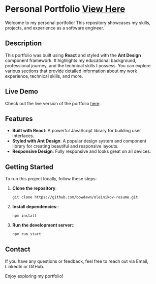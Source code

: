 # Personal Portfolio [View Here](https://oleinikov-resume.vercel.app/)

Welcome to my personal portfolio! This repository showcases my skills, projects, and experience as a software engineer.

## Description

This portfolio was built using **React** and styled with the **Ant Design** component framework. It highlights my educational background, professional journey, and the technical skills I possess. You can explore various sections that provide detailed information about my work experience, technical skills, and more.

## Live Demo

Check out the live version of the portfolio [here](https://oleinikov-resume.vercel.app/).

## Features

- **Built with React**: A powerful JavaScript library for building user interfaces.
- **Styled with Ant Design**: A popular design system and component library for creating beautiful and responsive layouts.
- **Responsive Design**: Fully responsive and looks great on all devices.

## Getting Started

To run this project locally, follow these steps:

1. **Clone the repository**:
   ```bash
   git clone https://github.com/bowdawn/oleinikov-resume.git

2. **Install dependencies:**:
   ```bash
   npm install

3. **Run the development server:**:
   ```bash
   npm run start

## Contact
If you have any questions or feedback, feel free to reach out via Email, LinkedIn or GitHub.

Enjoy exploring my portfolio!


